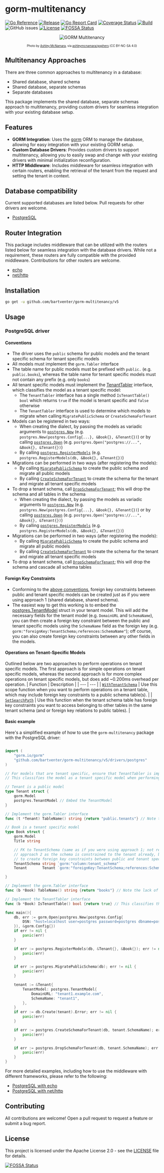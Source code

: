 # gorm-multitenancy

[![Go Reference](https://pkg.go.dev/badge/github.com/bartventer/gorm-multitenancy.svg)](https://pkg.go.dev/github.com/bartventer/gorm-multitenancy/v5)
[![Release](https://img.shields.io/github/release/bartventer/gorm-multitenancy.svg)](https://github.com/bartventer/gorm-multitenancy/releases/latest)
[![Go Report Card](https://goreportcard.com/badge/github.com/bartventer/gorm-multitenancy)](https://goreportcard.com/report/github.com/bartventer/gorm-multitenancy)
[![Coverage Status](https://coveralls.io/repos/github/bartventer/gorm-multitenancy/badge.svg?branch=master)](https://coveralls.io/github/bartventer/gorm-multitenancy?branch=master)
[![Build](https://github.com/bartventer/gorm-multitenancy/actions/workflows/default.yml/badge.svg)](https://github.com/bartventer/gorm-multitenancy/actions/workflows/default.yml)
![GitHub issues](https://img.shields.io/github/issues/bartventer/gorm-multitenancy)
[![License](https://img.shields.io/github/license/bartventer/gorm-multitenancy.svg)](LICENSE)
[![FOSSA Status](https://app.fossa.com/api/projects/git%2Bgithub.com%2Fbartventer%2Fgorm-multitenancy.svg?type=shield&issueType=license)](https://app.fossa.com/projects/git%2Bgithub.com%2Fbartventer%2Fgorm-multitenancy?ref=badge_shield&issueType=license)

<p align="center">
  <img src="https://i.imgur.com/bOZB8St.png" title="GORM Multitenancy" alt="GORM Multitenancy">
</p>
<p align="center">
  <sub><small>Photo by <a href="https://github.com/ashleymcnamara">Ashley McNamara</a>, via <a href="https://github.com/ashleymcnamara/gophers">ashleymcnamara/gophers</a> (CC BY-NC-SA 4.0)</small></sub>
</p>

## Multitenancy Approaches

There are three common approaches to multitenancy in a database:

-   Shared database, shared schema
-   Shared database, separate schemas
-   Separate databases

This package implements the shared database, separate schemas approach to multitenancy, providing custom drivers for seamless integration with your existing database setup.

## Features

-   **GORM Integration**: Uses the [gorm](https://gorm.io/) ORM to manage the database, allowing for easy integration with your existing GORM setup.
-   **Custom Database Drivers**: Provides custom drivers to support multitenancy, allowing you to easily swap and change with your existing drivers with minimal initialization reconfiguration.
-   **HTTP Middleware**: Includes middleware for seamless integration with certain routers, enabling the retrieval of the tenant from the request and setting the tenant in context.

## Database compatibility

Current supported databases are listed below. Pull requests for other drivers are welcome.

-   [PostgreSQL](https://www.postgresql.org/)

## Router Integration

This package includes middleware that can be utilized with the routers listed below for seamless integration with the database drivers. While not a requirement, these routers are fully compatible with the provided middleware. Contributions for other routers are welcome.

-   [echo](https://echo.labstack.com/docs)
-   [net/http](https://golang.org/pkg/net/http/)

## Installation

```bash
go get -u github.com/bartventer/gorm-multitenancy/v5
```

## Usage

### PostgreSQL driver

#### Conventions

-   The driver uses the `public` schema for public models and the tenant specific schema for tenant specific models
-   All models must implement the `gorm.Tabler` interface
-   The table name for public models must be prefixed with `public.` (e.g. `public.books`), whereas the table name for tenant specific models must not contain any prefix (e.g. only `books`)
-   All tenant specific models must implement the [TenantTabler](https://pkg.go.dev/github.com/bartventer/gorm-multitenancy/v5/#TenantTabler) interface, which classifies the model as a tenant specific model:
    -   The `TenantTabler` interface has a single method `IsTenantTable() bool` which returns `true` if the model is tenant specific and `false` otherwise
    -   The `TenantTabler` interface is used to determine which models to migrate when calling `MigratePublicSchema` or `CreateSchemaForTenant`
-   Models can be registered in two ways:
    -   When creating the dialect, by passing the models as variadic arguments to [`postgres.New`](https://pkg.go.dev/github.com/bartventer/gorm-multitenancy/v5/drivers/postgres#New) (e.g. `postgres.New(postgres.Config{...}, &Book{}, &Tenant{})`) or by calling [`postgres.Open`](https://pkg.go.dev/github.com/bartventer/gorm-multitenancy/v5/drivers/postgres#Open) (e.g. `postgres.Open("postgres://...", &Book{}, &Tenant{})`)
    -   By calling [`postgres.RegisterModels`](https://pkg.go.dev/github.com/bartventer/gorm-multitenancy/v5/drivers/postgres#RegisterModels) (e.g. `postgres.RegisterModels(db, &Book{}, &Tenant{})`)
-   Migrations can be performed in two ways (after registering the models):
    -   By calling [`MigratePublicSchema`](https://pkg.go.dev/github.com/bartventer/gorm-multitenancy/v5/drivers/postgres#MigratePublicSchema) to create the public schema and migrate all public models
    -   By calling [`CreateSchemaForTenant`](https://pkg.go.dev/github.com/bartventer/gorm-multitenancy/v5/drivers/postgres#CreateSchemaForTenant) to create the schema for the tenant and migrate all tenant specific models
-   To drop a tenant schema, call [`DropSchemaForTenant`](https://pkg.go.dev/github.com/bartventer/gorm-multitenancy/v5/drivers/postgres#DropSchemaForTenant); this will drop the schema and all tables in the schema
    -   When creating the dialect, by passing the models as variadic arguments to [`postgres.New`](<(https://pkg.go.dev/github.com/bartventer/gorm-multitenancy/v5/drivers/postgres#New)>) (e.g. `postgres.New(postgres.Config{...}, &Book{}, &Tenant{})`) or by calling [`postgres.Open`](<(https://pkg.go.dev/github.com/bartventer/gorm-multitenancy/v5/drivers/postgres#Open)>) (e.g. `postgres.Open("postgres://...", &Book{}, &Tenant{})`)
    -   By calling [`postgres.RegisterModels`](<(https://pkg.go.dev/github.com/bartventer/gorm-multitenancy/v5/drivers/postgres#RegisterModels)>) (e.g. `postgres.RegisterModels(db, &Book{}, &Tenant{})`)
-   Migrations can be performed in two ways (after registering the models):
    -   By calling [`MigratePublicSchema`](<(https://pkg.go.dev/github.com/bartventer/gorm-multitenancy/v5/drivers/postgres#MigratePublicSchema)>) to create the public schema and migrate all public models
    -   By calling [`CreateSchemaForTenant`](https://pkg.go.dev/github.com/bartventer/gorm-multitenancy/v5/drivers/postgres#CreateSchemaForTenant) to create the schema for the tenant and migrate all tenant specific models
-   To drop a tenant schema, call [`DropSchemaForTenant`](https://pkg.go.dev/github.com/bartventer/gorm-multitenancy/v5/drivers/postgres#DropSchemaForTenant); this will drop the schema and cascade all schema tables

#### Foreign Key Constraints

-   Conforming to the [above conventions](#conventions), foreign key constraints between public and tenant specific models can be created just as if you were using approach 1 (shared database, shared schema).
-   The easiest way to get this working is to embed the [postgres.TenantModel](https://pkg.go.dev/github.com/bartventer/gorm-multitenancy/v5/drivers/postgres#TenantModel) struct in your tenant model. This will add the necessary fields for the tenant model (e.g. `DomainURL` and `SchemaName`), you can then create a foreign key constraint between the public and tenant specific models using the `SchemaName` field as the foreign key (e.g. `gorm:"foreignKey:TenantSchema;references:SchemaName"`); off course, you can also create foreign key constraints between any other fields in the models.

#### Operations on Tenant-Specific Models

Outlined below are two approaches to perform operations on tenant specific models. The first approach is for simple operations on tenant specific models, whereas the second approach is for more complex operations on tenant specific models, but does add ~0.200ms overhead per operation.
| Function | Description |
| --- | --- |
| [`WithTenantSchema`](https://pkg.go.dev/github.com/bartventer/gorm-multitenancy/v5/scopes#WithTenantSchema) | Use this scope function when you want to perform operations on a tenant table, which may include foreign key constraints to a public schema table(s). |
| [`SetSearchPath`](https://pkg.go.dev/github.com/bartventer/gorm-multitenancy/v5/schema/postgres#SetSearchPath) | Use this function when the tenant schema table has foreign key constraints you want to access belonging to other tables in the same tenant schema (and or foreign key relations to public tables). |

#### Basic example

Here's a simplified example of how to use the `gorm-multitenancy` package with the PostgreSQL driver:

```go

import (
    "gorm.io/gorm"
    "github.com/bartventer/gorm-multitenancy/v5/drivers/postgres"
)

// For models that are tenant specific, ensure that TenantTabler is implemented
// This classifies the model as a tenant specific model when performing subsequent migrations

// Tenant is a public model
type Tenant struct {
    gorm.Model
    postgres.TenantModel // Embed the TenantModel
}

// Implement the gorm.Tabler interface
func (t *Tenant) TableName() string {return "public.tenants"} // Note the public. prefix

// Book is a tenant specific model
type Book struct {
    gorm.Model
    Title string

    // FK to TenantSchema (same as if you were using approach 1; not realy needed if you use
    // approach 2 as the schema is constrained to the tenant already, but included to show how
    // to create foreign key constraints between public and tenant specific models)
    TenantSchema string `gorm:"column:tenant_schema"`
	Tenant       Tenant `gorm:"foreignKey:TenantSchema;references:SchemaName"`

}

// Implement the gorm.Tabler interface
func (b *Book) TableName() string {return "books"} // Note the lack of prefix

// Implement the TenantTabler interface
func (b *Book) IsTenantTable() bool {return true} // This classifies the model as a tenant specific model

func main(){
    db, err := gorm.Open(postgres.New(postgres.Config{
        DSN: "host=localhost user=postgres password=postgres dbname=postgres port=5432 sslmode=disable",
    }), &gorm.Config{})
    if err != nil {
        panic(err)
    }

    if err := postgres.RegisterModels(db, &Tenant{}, &Book{}); err != nil {
        panic(err)
    }

    if err := postgres.MigratePublicSchema(db); err != nil {
        panic(err)
    }

    tenant := &Tenant{
        TenantModel: postgres.TenantModel{
            DomainURL: "tenant1.example.com",
            SchemaName: "tenant1",
        },
    }
    if err := db.Create(tenant).Error; err != nil {
        panic(err)
    }

    if err := postgres.CreateSchemaForTenant(db, tenant.SchemaName); err != nil {
        panic(err)
    }

    if err := postgres.DropSchemaForTenant(db, tenant.SchemaName); err != nil {
        panic(err)
    }
}
```

For more detailed examples, including how to use the middleware with different frameworks, please refer to the following:

-   [PostgreSQL with echo](https://github.com/bartventer/gorm-multitenancy/tree/master/examples/echo)
-   [PostgreSQL with net/http](https://github.com/bartventer/gorm-multitenancy/tree/master/examples/nethttp)

## Contributing

All contributions are welcome! Open a pull request to request a feature or submit a bug report.

## License

This project is licensed under the Apache License 2.0 - see the [LICENSE](LICENSE) file for details.

[![FOSSA Status](https://app.fossa.com/api/projects/git%2Bgithub.com%2Fbartventer%2Fgorm-multitenancy.svg?type=large&issueType=license)](https://app.fossa.com/projects/git%2Bgithub.com%2Fbartventer%2Fgorm-multitenancy?ref=badge_large&issueType=license)
